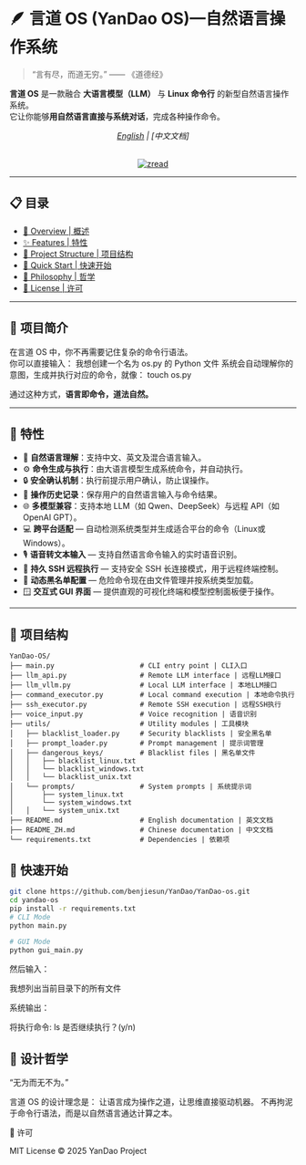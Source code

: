 # 🪶 言道 OS (YanDao OS)—自然语言操作系统

> “言有尽，而道无穷。” —— 《道德经》

**言道 OS** 是一款融合 **大语言模型（LLM）** 与 **Linux 命令行** 的新型自然语言操作系统。  
它让你能够**用自然语言直接与系统对话**，完成各种操作命令。

<div align="center">

*[English](reademe.md) | [中文文档]*  
<br>

[![zread](https://img.shields.io/badge/Ask_Zread-_.svg?style=flat&color=00b0aa&labelColor=000000&logo=data%3Aimage%2Fsvg%2Bxml%3Bbase64%2CPHN2ZyB3aWR0aD0iMTYiIGhlaWdodD0iMTYiIHZpZXdCb3g9IjAgMCAxNiAxNiIgZmlsbD0ibm9uZSIgeG1sbnM9Imh0dHA6Ly93d3cudzMub3JnLzIwMDAvc3ZnIj4KPHBhdGggZD0iTTQuOTYxNTYgMS42MDAxSDIuMjQxNTZDMS44ODgxIDEuNjAwMSAxLjYwMTU2IDEuODg2NjQgMS42MDE1NiAyLjI0MDFWNC45NjAxQzEuNjAxNTYgNS4zMTM1NiAxLjg4ODEgNS42MDAxIDIuMjQxNTYgNS42MDAxSDQuOTYxNTZDNS4zMTUwMiA1LjYwMDEgNS42MDE1NiA1LjMxMzU2IDUuNjAxNTYgNC45NjAxVjIuMjQwMUM1LjYwMTU2IDEuODg2NjQgNS4zMTUwMiAxLjYwMDEgNC45NjE1NiAxLjYwMDFaIiBmaWxsPSIjZmZmIi8%2BCjxwYXRoIGQ9Ik00Ljk2MTU2IDEwLjM5OTlIMi4yNDE1NkMxLjg4ODEgMTAuMzk5OSAxLjYwMTU2IDEwLjY4NjQgMS42MDE1NiAxMS4wMzk5VjEzLjc1OTlDMS42MDE1NiAxNC4xMTM0IDEuODg4MSAxNC4zOTk5IDIuMjQxNTYgMTQuMzk5OUg0Ljk2MTU2QzUuMzE1MDIgMTQuMzk5OSA1LjYwMTU2IDE0LjExMzQgNS42MDE1NiAxMy43NTk5VjExLjAzOTlDNS42MDE1NiAxMC42ODY0IDUuMzE1MDIgMTAuMzk5OSA0Ljk2MTU2IDEwLjM5OTlaIiBmaWxsPSIjZmZmIi8%2BCjxwYXRoIGQ9Ik0xMy43NTg0IDEuNjAwMUgxMS4wMzg0QzEwLjY4NSAxLjYwMDEgMTAuMzk4NCAxLjg4NjY0IDEwLjM5ODQgMi4yNDAxVjQuOTYwMUMxMC4zOTg0IDUuMzEzNTYgMTAuNjg1IDUuNjAwMSAxMS4wMzg0IDUuNjAwMUgxMy43NTg0QzE0LjExMTkgNS42MDAxIDE0LjM5ODQgNS4zMTM1NiAxNC4zOTg0IDQuOTYwMVYyLjI0MDFDMTQuMzk4NCAxLjg4NjY0IDE0LjExMTkgMS42MDAxIDEzLjc1ODQgMS42MDAxWiIgZmlsbD0iI2ZmZiIvPgo8cGF0aCBkPSJNNCAxMkwxMiA0TDQgMTJaIiBmaWxsPSIjZmZmIi8%2BCjxwYXRoIGQ9Ik00IDEyTDEyIDQiIHN0cm9rZT0iI2ZmZiIgc3Ryb2tlLXdpZHRoPSIxLjUiIHN0cm9rZS1saW5lY2FwPSJyb3VuZCIvPgo8L3N2Zz4K&logoColor=ffffff)](https://zread.ai/benjiesun/YanDao-OS)
</div>

---
## 📋 目录

- [🌌 Overview | 概述](#overview)
- [✨ Features | 特性](#features)
- [🧩 Project Structure | 项目结构](#project-structure)
- [🚀 Quick Start | 快速开始](#quick-start)
- [💭 Philosophy | 哲学](#philosophy)
- [📜 License | 许可](#license)

---
## 🌌 项目简介

在言道 OS 中，你不再需要记住复杂的命令行语法。  
你可以直接输入：
我想创建一个名为 os.py 的 Python 文件
系统会自动理解你的意图，生成并执行对应的命令，就像：
touch os.py

通过这种方式，**语言即命令，道法自然。**

---

## 🌱 特性

- 🧠 **自然语言理解**：支持中文、英文及混合语言输入。  
- ⚙️ **命令生成与执行**：由大语言模型生成系统命令，并自动执行。  
- 🔒 **安全确认机制**：执行前提示用户确认，防止误操作。  
- 📜 **操作历史记录**：保存用户的自然语言输入与命令结果。  
- 🌐 **多模型兼容**：支持本地 LLM（如 Qwen、DeepSeek）与远程 API（如 OpenAI GPT）。
- 💻 **跨平台适配** — 自动检测系统类型并生成适合平台的命令（Linux或 Windows）。
- 🎙️ **语音转文本输入** — 支持自然语言命令输入的实时语音识别。
- 🔗 **持久 SSH 远程执行** — 支持安全 SSH 长连接模式，用于远程终端控制。
- 🧩 **动态黑名单配置** — 危险命令现在由文件管理并按系统类型加载。
- 🪟 **交互式 GUI 界面** — 提供直观的可视化终端和模型控制面板便于操作。

---

## 🧩 项目结构
```text
YanDao-OS/
├── main.py                     # CLI entry point | CLI入口
├── llm_api.py                  # Remote LLM interface | 远程LLM接口
├── llm_vllm.py                 # Local LLM interface | 本地LLM接口
├── command_executor.py         # Local command execution | 本地命令执行
├── ssh_executor.py             # Remote SSH execution | 远程SSH执行
├── voice_input.py              # Voice recognition | 语音识别
├── utils/                      # Utility modules | 工具模块
│   ├── blacklist_loader.py     # Security blacklists | 安全黑名单
│   ├── prompt_loader.py        # Prompt management | 提示词管理
│   ├── dangerous_keys/         # Blacklist files | 黑名单文件
│   │   ├── blacklist_linux.txt
│   │   └── blacklist_windows.txt
│   │   └── blacklist_unix.txt
│   └── prompts/                # System prompts | 系统提示词
│       ├── system_linux.txt
│       └── system_windows.txt
│   │   └── system_unix.txt
├── README.md                   # English documentation | 英文文档
├── README_ZH.md                # Chinese documentation | 中文文档
└── requirements.txt            # Dependencies | 依赖项
```
## 🚀 快速开始

```bash
git clone https://github.com/benjiesun/YanDao/YanDao-os.git
cd yandao-os
pip install -r requirements.txt
# CLI Mode
python main.py

# GUI Mode
python gui_main.py
``` 
然后输入：

我想列出当前目录下的所有文件

系统输出：

将执行命令: ls
是否继续执行？(y/n)

## 💭 设计哲学

“无为而无不为。”

言道 OS 的设计理念是：
让语言成为操作之道，让思维直接驱动机器。
不再拘泥于命令行语法，而是以自然语言通达计算之本。

📜 许可

MIT License © 2025 YanDao Project
